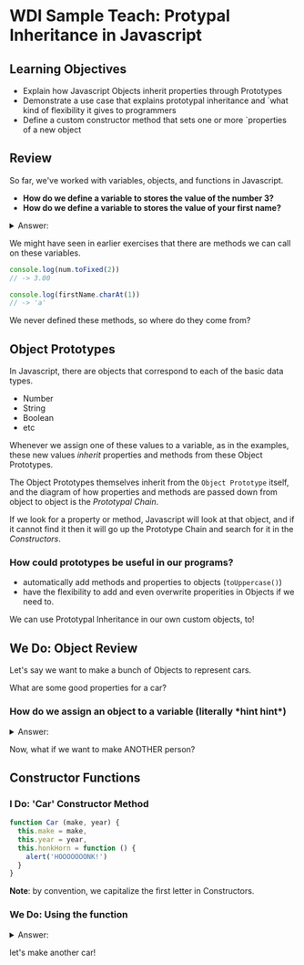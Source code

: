 # WDI Sample Teach: Protypal Inheritance in Javascript

## Learning Objectives

- Explain how Javascript Objects inherit properties through Prototypes
- Demonstrate a use case that explains prototypal inheritance and `what kind of flexibility it gives to programmers
- Define a custom constructor method that sets one or more `properties of a new object

## Review

So far, we've worked with variables, objects, and functions in Javascript.

- **How do we define a variable to stores the value of the number 3?**
- **How do we define a variable to stores the value of your first name?**

<details>
<summary>
Answer:
</summary>

```js
var num = 3
var firstName = 'Hammad'
```

</details>


We might have seen in earlier exercises that there are methods we can call on these variables.

```js
console.log(num.toFixed(2))
// -> 3.00

console.log(firstName.charAt(1))
// -> 'a'
```

We never defined these methods, so where do they come from?

## Object Prototypes

In Javascript, there are objects that correspond to each of the basic data types.

- Number
- String
- Boolean
- etc

Whenever we assign one of these values to a variable, as in the examples, these new values _inherit_ properties and methods from these Object Prototypes. 

The Object Prototypes themselves inherit from the `Object Prototype` itself, and the diagram of how properties and methods are passed down from object to object is the _Prototypal Chain_.

If we look for a property or method, Javascript will look at that object, and if it cannot find it then it will go up the Prototype Chain and search for it in the _Constructors_.

### How could prototypes be useful in our programs?

- automatically add methods and properties to objects (`toUppercase()`)
- have the flexibility to add and even overwrite properities in Objects if we need to.

We can use Prototypal Inheritance in our own custom objects, to!

## We Do: Object Review

Let's say we want to make a bunch of Objects to represent cars.

What are some good properties for a car?

### How do we assign an object to a variable (literally \*hint hint\*)

<details>
<summary>Answer:</summary>

```js
var carA = {
  make: 'Camry',
  year: 2010
}
```

</details>

Now, what if we want to make ANOTHER person?

## Constructor Functions

### I Do: 'Car' Constructor Method

```js
function Car (make, year) {
  this.make = make,
  this.year = year,
  this.honkHorn = function () {
    alert('HOOOOOOONK!')
  }
}
```

**Note**: by convention, we capitalize the first letter in Constructors.

### We Do: Using the function


<details>
<summary>Answer:</summary>

```js
var camry = new Car('camry', 2010)
```

</details>

let's make another car!

<!-- moving the method out to the prototype -->

<!-- You Do: Temperature Constructor -->